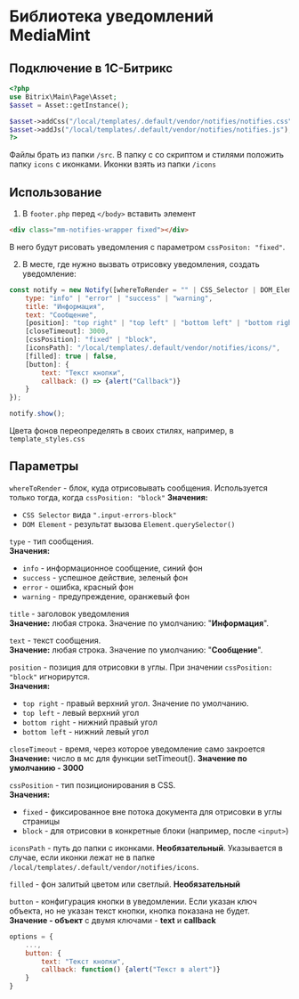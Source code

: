 # Библиотека уведомлений MediaMint

## Подключение в 1С-Битрикс
```php
<?php
use Bitrix\Main\Page\Asset;
$asset = Asset::getInstance();

$asset->addCss("/local/templates/.default/vendor/notifies/notifies.css");
$asset->addJs("/local/templates/.default/vendor/notifies/notifies.js");
?>
```
Файлы брать из папки ``/src``. В папку с со скриптом и стилями положить папку `icons` с иконками. Иконки взять из папки ``/icons``

## Использование
1. В ``footer.php`` перед ``</body>`` вставить элемент
```html
<div class="mm-notifies-wrapper fixed"></div>
```
В него будут рисовать уведомления с параметром ``cssPositon: "fixed"``.

2. В месте, где нужно вызвать отрисовку уведомления, создать уведомление: 
```js
const notify = new Notify([whereToRender = "" | CSS_Selector | DOM_Element], {
    type: "info" | "error" | "success" | "warning",
    title: "Информация",
    text: "Сообщение",
    [position]: "top right" | "top left" | "bottom left" | "bottom right",
    [closeTimeout]: 3000,
    [cssPosition]: "fixed" | "block",
    [iconsPath]: "/local/templates/.default/vendor/notifies/icons/",
    [filled]: true | false,
    [button]: {
        text: "Текст кнопки",
        callback: () => {alert("Callback")} 
    }
});

notify.show();
```

Цвета фонов переопределять в своих стилях, например, в ``template_styles.css``

## Параметры
``whereToRender`` - блок, куда отрисовывать сообщения. Используется только тогда, когда ``cssPosition: "block"``
**Значения:**
* ``CSS Selector`` вида ``".input-errors-block"``
* ``DOM Element`` - результат вызова ``Element.querySelector()``

``type`` - тип сообщения. 
<br>**Значения:**
* ``info`` - информационное сообщение, синий фон
* ``success`` - успешное действие, зеленый фон
* ``error`` - ошибка, красный фон
* ``warning`` - предупреждение, оранжевый фон

``title`` - заголовок уведомления<br>
**Значение:** любая строка. Значение по умолчанию: "**Информация**".

``text`` - текст сообщения. <br>
**Значение:** любая строка. Значение по умолчанию: "**Сообщение**".

``position`` - позиция для отрисовки в углы. При значении ``cssPosition: "block"`` игнорирутся.
<br>**Значения:**
* ``top right`` - правый верхний угол. Значение по умолчанию.
* ``top left`` - левый верхний угол
* ``bottom right`` - нижний правый угол
* ``bottom left`` - нижний левый угол

``closeTimeout`` - время, через которое уведомление само закроется
<br>**Значение:** число в мс для функции setTimeout(). **Значение по умолчанию - 3000**

``cssPosition`` - тип позиционирования в CSS.
<br>**Значения:**
* ``fixed`` - фиксированное вне потока документа для отрисовки в углы страницы
* ``block`` - для отрисовки в конкретные блоки (например, после ``<input>``)

``iconsPath`` - путь до папки с иконками. **Необязательный**. Указывается в случае, если иконки лежат не в папке
``/local/templates/.default/vendor/notifies/icons``.

``filled`` - фон залитый цветом или светлый. **Необязательный**

``button`` - конфигурация кнопки в уведомлении. Если указан ключ объекта, но не указан текст кнопки, кнопка показана не 
будет. **Значение - объект** с двумя ключами - **text** и **callback**
```js
options = {
    ...,
    button: {
        text: "Текст кнопки",
        callback: function() {alert("Текст в alert")}
    }    
}
```